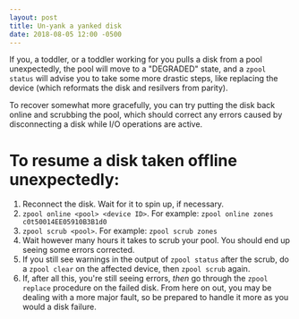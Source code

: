 ```yaml
---
layout: post
title: Un-yank a yanked disk
date: 2018-08-05 12:00 -0500
---
```

If you, a toddler, or a toddler working for you pulls a disk from a pool unexpectedly, the pool will move to a "DEGRADED" state, and a `zpool status` will advise you to take some more drastic steps, like replacing the device (which reformats the disk and resilvers from parity). 

To recover somewhat more gracefully, you can try putting the disk back online and scrubbing the pool, which should correct any errors caused by disconnecting a disk while I/O operations are active.

# To resume a disk taken offline unexpectedly:
1. Reconnect the disk. Wait for it to spin up, if necessary.
2. `zpool online <pool> <device ID>`. For example: `zpool online zones c0t50014EE05910B3B1d0`
3. `zpool scrub <pool>`. For example: `zpool scrub zones`
4. Wait however many hours it takes to scrub your pool. You should end up seeing some errors corrected.
5. If you still see warnings in the output of `zpool status` after the scrub, do a `zpool clear` on the affected device, then `zpool scrub` again.
6. If, after all this, you're still seeing errors, _then_ go through the `zpool replace` procedure on the failed disk. From here on out, you may be dealing with a more major fault, so be prepared to handle it more as you would a disk failure.